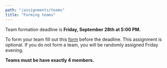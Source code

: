 ```yaml
---
path: "/assignments/teams"
title: "Forming teams"
---
```


Team formation deadline is **Friday, September 28th at 5:00 PM.**

To form your team fill out this [form](https://goo.gl/forms/LFAmBF010ARm1fH72) before the deadline. This assignment is optional. If you do not form a team, you will be randomly assigned Friday evening. 

**Teams must be have exactly 4 members.**